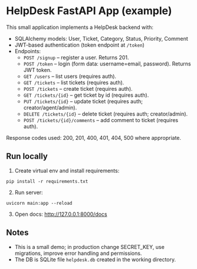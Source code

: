 # HelpDesk FastAPI App (example)

This small application implements a HelpDesk backend with:
- SQLAlchemy models: User, Ticket, Category, Status, Priority, Comment
- JWT-based authentication (token endpoint at `/token`)
- Endpoints:
  - `POST /signup` – register a user. Returns 201.
  - `POST /token` – login (form data: username=email, password). Returns JWT token.
  - `GET /users` – list users (requires auth).
  - `GET /tickets` – list tickets (requires auth).
  - `POST /tickets` – create ticket (requires auth).
  - `GET /tickets/{id}` – get ticket by id (requires auth).
  - `PUT /tickets/{id}` – update ticket (requires auth; creator/agent/admin).
  - `DELETE /tickets/{id}` – delete ticket (requires auth; creator/admin).
  - `POST /tickets/{id}/comments` – add comment to ticket (requires auth).

Response codes used: 200, 201, 400, 401, 404, 500 where appropriate.

## Run locally

1. Create virtual env and install requirements:
```
pip install -r requirements.txt
```
2. Run server:
```
uvicorn main:app --reload
```
3. Open docs: http://127.0.0.1:8000/docs

## Notes
- This is a small demo; in production change SECRET_KEY, use migrations, improve error handling and permissions.
- The DB is SQLite file `helpdesk.db` created in the working directory.